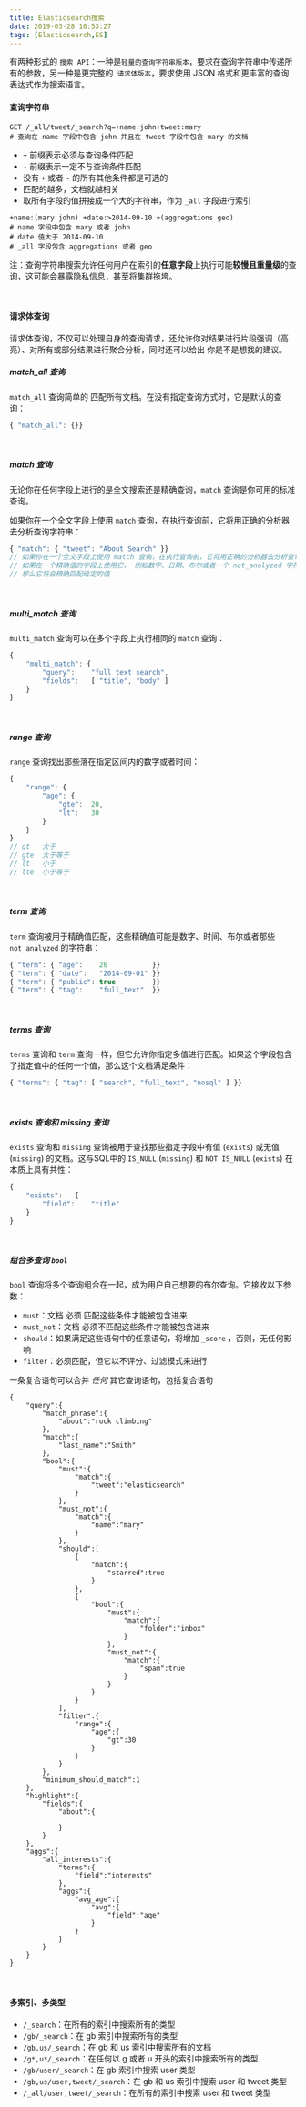 ```yaml
---
title: Elasticsearch搜索
date: 2019-03-28 10:53:27
tags: [Elasticsearch,ES]
---
```


有两种形式的 `搜索 API`：一种是`轻量的查询字符串版本`，要求在查询字符串中传递所有的参数，另一种是更完整的` 请求体版本`，要求使用 JSON 格式和更丰富的查询表达式作为搜索语言。

#### 查询字符串

```
GET /_all/tweet/_search?q=+name:john+tweet:mary
# 查询在 name 字段中包含 john 并且在 tweet 字段中包含 mary 的文档
```

- `+` 前缀表示必须与查询条件匹配
-  `-` 前缀表示一定不与查询条件匹配
- 没有 `+` 或者 `-` 的所有其他条件都是可选的
- 匹配的越多，文档就越相关
- 取所有字段的值拼接成一个大的字符串，作为 `_all` 字段进行索引

```
+name:(mary john) +date:>2014-09-10 +(aggregations geo)
# name 字段中包含 mary 或者 john
# date 值大于 2014-09-10
# _all 字段包含 aggregations 或者 geo
```

注：查询字符串搜索允许任何用户在索引的**任意字段**上执行可能**较慢且重量级**的查询，这可能会暴露隐私信息，甚至将集群拖垮。

<!--more-->

<br/>



#### 请求体查询

请求体查询，不仅可以处理自身的查询请求，还允许你对结果进行片段强调（高亮）、对所有或部分结果进行聚合分析，同时还可以给出 你是不是想找的建议。

#####  match_all 查询

`match_all` 查询简单的 匹配所有文档。在没有指定查询方式时，它是默认的查询：

```js
{ "match_all": {}}
```

<br/>



#####  match 查询

无论你在任何字段上进行的是全文搜索还是精确查询，`match` 查询是你可用的标准查询。

如果你在一个全文字段上使用 `match` 查询，在执行查询前，它将用正确的分析器去分析查询字符串：

```js
{ "match": { "tweet": "About Search" }}
// 如果你在一个全文字段上使用 match 查询，在执行查询前，它将用正确的分析器去分析查询字符串
// 如果在一个精确值的字段上使用它， 例如数字、日期、布尔或者一个 not_analyzed 字符串字段
// 那么它将会精确匹配给定的值
```

<br/>



#####  multi_match 查询

`multi_match` 查询可以在多个字段上执行相同的 `match` 查询：

```js
{
    "multi_match": {
        "query":    "full text search",
        "fields":   [ "title", "body" ]
    }
}
```

<br/>



#####  range 查询

`range` 查询找出那些落在指定区间内的数字或者时间：

```js
{
    "range": {
        "age": {
            "gte":  20,
            "lt":   30
        }
    }
}
// gt 	大于
// gte 	大于等于
// lt 	小于
// lte 	小于等于
```

<br/>



#####  term 查询

`term` 查询被用于精确值匹配，这些精确值可能是数字、时间、布尔或者那些 `not_analyzed` 的字符串：

```js
{ "term": { "age":    26           }}
{ "term": { "date":   "2014-09-01" }}
{ "term": { "public": true         }}
{ "term": { "tag":    "full_text"  }}
```

<br/>



#####  terms 查询

`terms` 查询和 `term` 查询一样，但它允许你指定多值进行匹配。如果这个字段包含了指定值中的任何一个值，那么这个文档满足条件：

```js
{ "terms": { "tag": [ "search", "full_text", "nosql" ] }}
```

<br/>



#####  exists 查询和 missing 查询

`exists` 查询和 `missing` 查询被用于查找那些指定字段中有值 (`exists`) 或无值 (`missing`) 的文档。这与SQL中的 `IS_NULL` (`missing`) 和 `NOT IS_NULL` (`exists`) 在本质上具有共性：

```js
{
    "exists":   {
        "field":    "title"
    }
}
```

<br/>



#####  组合多查询 `bool` 

 `bool` 查询将多个查询组合在一起，成为用户自己想要的布尔查询。它接收以下参数：

- `must`：文档 必须 匹配这些条件才能被包含进来
- `must_not`：文档 必须不匹配这些条件才能被包含进来
- `should`：如果满足这些语句中的任意语句，将增加 `_score` ，否则，无任何影响
- `filter`：必须匹配，但它以不评分、过滤模式来进行

一条复合语句可以合并 *任何* 其它查询语句，包括复合语句

```
{
    "query":{
        "match_phrase":{
            "about":"rock climbing"
        },
        "match":{
            "last_name":"Smith"
        },
        "bool":{
            "must":{
                "match":{
                    "tweet":"elasticsearch"
                }
            },
            "must_not":{
                "match":{
                    "name":"mary"
                }
            },
            "should":[
                {
                    "match":{
                        "starred":true
                    }
                },
                {
                    "bool":{
                        "must":{
                            "match":{
                                "folder":"inbox"
                            }
                        },
                        "must_not":{
                            "match":{
                                "spam":true
                            }
                        }
                    }
                }
            ],
            "filter":{
                "range":{
                    "age":{
                        "gt":30
                    }
                }
            }
        },
        "minimum_should_match":1
    },
    "highlight":{
        "fields":{
            "about":{

            }
        }
    },
    "aggs":{
        "all_interests":{
            "terms":{
                "field":"interests"
            },
            "aggs":{
                "avg_age":{
                    "avg":{
                        "field":"age"
                    }
                }
            }
        }
    }
}
```

<br/>



#### 多索引、多类型

- `/_search`：在所有的索引中搜索所有的类型
- `/gb/_search`：在 gb 索引中搜索所有的类型
- `/gb,us/_search`：在 gb 和 us 索引中搜索所有的文档
- `/g*,u*/_search`：在任何以 g 或者 u 开头的索引中搜索所有的类型
- `/gb/user/_search`：在 gb 索引中搜索 user 类型
- `/gb,us/user,tweet/_search`：在 gb 和 us 索引中搜索 user 和 tweet 类型
- `/_all/user,tweet/_search`：在所有的索引中搜索 user 和 tweet 类型

<br/>